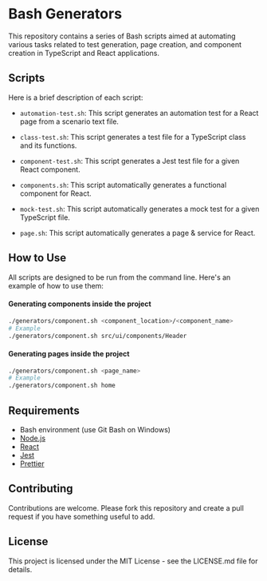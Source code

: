 # Bash Generators

This repository contains a series of Bash scripts aimed at automating various tasks related to test generation, page creation, and component creation in TypeScript and React applications.

## Scripts

Here is a brief description of each script:

- `automation-test.sh`: This script generates an automation test for a React page from a scenario text file.

- `class-test.sh`: This script generates a test file for a TypeScript class and its functions.

- `component-test.sh`: This script generates a Jest test file for a given React component.

- `components.sh`: This script automatically generates a functional component for React.

- `mock-test.sh`: This script automatically generates a mock test for a given TypeScript file.

- `page.sh`: This script automatically generates a page & service for React.

## How to Use

All scripts are designed to be run from the command line. Here's an example of how to use them:

#### Generating components inside the project

```bash
./generators/component.sh <component_location>/<component_name>
# Example
./generators/component.sh src/ui/components/Header
```

#### Generating pages inside the project

```bash
./generators/component.sh <page_name>
# Example
./generators/component.sh home
```

## Requirements

- Bash environment (use Git Bash on Windows)
- [Node.js](https://nodejs.org/en/download/current)
- [React](https://react.dev/learn/installation)
- [Jest](https://jestjs.io/docs/getting-started)
- [Prettier](https://prettier.io/docs/en/install.html)

## Contributing

Contributions are welcome. Please fork this repository and create a pull request if you have something useful to add.

## License

This project is licensed under the MIT License - see the LICENSE.md file for details.
